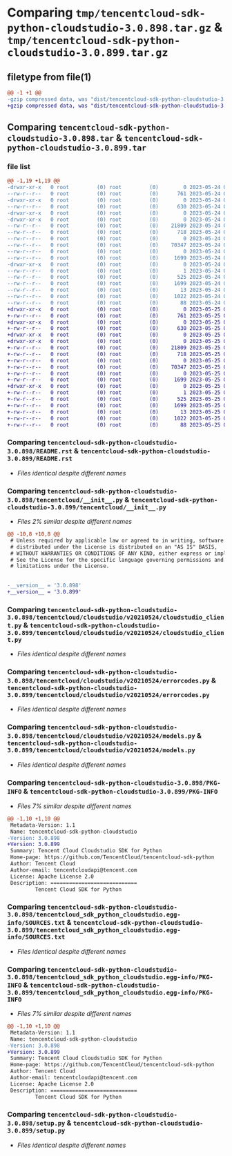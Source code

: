 # Comparing `tmp/tencentcloud-sdk-python-cloudstudio-3.0.898.tar.gz` & `tmp/tencentcloud-sdk-python-cloudstudio-3.0.899.tar.gz`

## filetype from file(1)

```diff
@@ -1 +1 @@
-gzip compressed data, was "dist/tencentcloud-sdk-python-cloudstudio-3.0.898.tar", last modified: Wed May 24 01:52:59 2023, max compression
+gzip compressed data, was "dist/tencentcloud-sdk-python-cloudstudio-3.0.899.tar", last modified: Thu May 25 00:22:32 2023, max compression
```

## Comparing `tencentcloud-sdk-python-cloudstudio-3.0.898.tar` & `tencentcloud-sdk-python-cloudstudio-3.0.899.tar`

### file list

```diff
@@ -1,19 +1,19 @@
-drwxr-xr-x   0 root         (0) root         (0)        0 2023-05-24 01:52:59.000000 tencentcloud-sdk-python-cloudstudio-3.0.898/
--rw-r--r--   0 root         (0) root         (0)      761 2023-05-24 01:52:59.000000 tencentcloud-sdk-python-cloudstudio-3.0.898/README.rst
-drwxr-xr-x   0 root         (0) root         (0)        0 2023-05-24 01:52:59.000000 tencentcloud-sdk-python-cloudstudio-3.0.898/tencentcloud/
--rw-r--r--   0 root         (0) root         (0)      630 2023-05-24 01:52:59.000000 tencentcloud-sdk-python-cloudstudio-3.0.898/tencentcloud/__init__.py
-drwxr-xr-x   0 root         (0) root         (0)        0 2023-05-24 01:52:59.000000 tencentcloud-sdk-python-cloudstudio-3.0.898/tencentcloud/cloudstudio/
-drwxr-xr-x   0 root         (0) root         (0)        0 2023-05-24 01:52:59.000000 tencentcloud-sdk-python-cloudstudio-3.0.898/tencentcloud/cloudstudio/v20210524/
--rw-r--r--   0 root         (0) root         (0)    21809 2023-05-24 01:52:59.000000 tencentcloud-sdk-python-cloudstudio-3.0.898/tencentcloud/cloudstudio/v20210524/cloudstudio_client.py
--rw-r--r--   0 root         (0) root         (0)      718 2023-05-24 01:52:59.000000 tencentcloud-sdk-python-cloudstudio-3.0.898/tencentcloud/cloudstudio/v20210524/errorcodes.py
--rw-r--r--   0 root         (0) root         (0)        0 2023-05-24 01:52:59.000000 tencentcloud-sdk-python-cloudstudio-3.0.898/tencentcloud/cloudstudio/v20210524/__init__.py
--rw-r--r--   0 root         (0) root         (0)    70347 2023-05-24 01:52:59.000000 tencentcloud-sdk-python-cloudstudio-3.0.898/tencentcloud/cloudstudio/v20210524/models.py
--rw-r--r--   0 root         (0) root         (0)        0 2023-05-24 01:52:59.000000 tencentcloud-sdk-python-cloudstudio-3.0.898/tencentcloud/cloudstudio/__init__.py
--rw-r--r--   0 root         (0) root         (0)     1699 2023-05-24 01:52:59.000000 tencentcloud-sdk-python-cloudstudio-3.0.898/PKG-INFO
-drwxr-xr-x   0 root         (0) root         (0)        0 2023-05-24 01:52:59.000000 tencentcloud-sdk-python-cloudstudio-3.0.898/tencentcloud_sdk_python_cloudstudio.egg-info/
--rw-r--r--   0 root         (0) root         (0)        1 2023-05-24 01:52:59.000000 tencentcloud-sdk-python-cloudstudio-3.0.898/tencentcloud_sdk_python_cloudstudio.egg-info/dependency_links.txt
--rw-r--r--   0 root         (0) root         (0)      525 2023-05-24 01:52:59.000000 tencentcloud-sdk-python-cloudstudio-3.0.898/tencentcloud_sdk_python_cloudstudio.egg-info/SOURCES.txt
--rw-r--r--   0 root         (0) root         (0)     1699 2023-05-24 01:52:59.000000 tencentcloud-sdk-python-cloudstudio-3.0.898/tencentcloud_sdk_python_cloudstudio.egg-info/PKG-INFO
--rw-r--r--   0 root         (0) root         (0)       13 2023-05-24 01:52:59.000000 tencentcloud-sdk-python-cloudstudio-3.0.898/tencentcloud_sdk_python_cloudstudio.egg-info/top_level.txt
--rw-r--r--   0 root         (0) root         (0)     1022 2023-05-24 01:52:59.000000 tencentcloud-sdk-python-cloudstudio-3.0.898/setup.py
--rw-r--r--   0 root         (0) root         (0)       88 2023-05-24 01:52:59.000000 tencentcloud-sdk-python-cloudstudio-3.0.898/setup.cfg
+drwxr-xr-x   0 root         (0) root         (0)        0 2023-05-25 00:22:32.000000 tencentcloud-sdk-python-cloudstudio-3.0.899/
+-rw-r--r--   0 root         (0) root         (0)      761 2023-05-25 00:22:32.000000 tencentcloud-sdk-python-cloudstudio-3.0.899/README.rst
+drwxr-xr-x   0 root         (0) root         (0)        0 2023-05-25 00:22:32.000000 tencentcloud-sdk-python-cloudstudio-3.0.899/tencentcloud/
+-rw-r--r--   0 root         (0) root         (0)      630 2023-05-25 00:22:32.000000 tencentcloud-sdk-python-cloudstudio-3.0.899/tencentcloud/__init__.py
+drwxr-xr-x   0 root         (0) root         (0)        0 2023-05-25 00:22:32.000000 tencentcloud-sdk-python-cloudstudio-3.0.899/tencentcloud/cloudstudio/
+drwxr-xr-x   0 root         (0) root         (0)        0 2023-05-25 00:22:32.000000 tencentcloud-sdk-python-cloudstudio-3.0.899/tencentcloud/cloudstudio/v20210524/
+-rw-r--r--   0 root         (0) root         (0)    21809 2023-05-25 00:22:32.000000 tencentcloud-sdk-python-cloudstudio-3.0.899/tencentcloud/cloudstudio/v20210524/cloudstudio_client.py
+-rw-r--r--   0 root         (0) root         (0)      718 2023-05-25 00:22:32.000000 tencentcloud-sdk-python-cloudstudio-3.0.899/tencentcloud/cloudstudio/v20210524/errorcodes.py
+-rw-r--r--   0 root         (0) root         (0)        0 2023-05-25 00:22:32.000000 tencentcloud-sdk-python-cloudstudio-3.0.899/tencentcloud/cloudstudio/v20210524/__init__.py
+-rw-r--r--   0 root         (0) root         (0)    70347 2023-05-25 00:22:32.000000 tencentcloud-sdk-python-cloudstudio-3.0.899/tencentcloud/cloudstudio/v20210524/models.py
+-rw-r--r--   0 root         (0) root         (0)        0 2023-05-25 00:22:32.000000 tencentcloud-sdk-python-cloudstudio-3.0.899/tencentcloud/cloudstudio/__init__.py
+-rw-r--r--   0 root         (0) root         (0)     1699 2023-05-25 00:22:32.000000 tencentcloud-sdk-python-cloudstudio-3.0.899/PKG-INFO
+drwxr-xr-x   0 root         (0) root         (0)        0 2023-05-25 00:22:32.000000 tencentcloud-sdk-python-cloudstudio-3.0.899/tencentcloud_sdk_python_cloudstudio.egg-info/
+-rw-r--r--   0 root         (0) root         (0)        1 2023-05-25 00:22:32.000000 tencentcloud-sdk-python-cloudstudio-3.0.899/tencentcloud_sdk_python_cloudstudio.egg-info/dependency_links.txt
+-rw-r--r--   0 root         (0) root         (0)      525 2023-05-25 00:22:32.000000 tencentcloud-sdk-python-cloudstudio-3.0.899/tencentcloud_sdk_python_cloudstudio.egg-info/SOURCES.txt
+-rw-r--r--   0 root         (0) root         (0)     1699 2023-05-25 00:22:32.000000 tencentcloud-sdk-python-cloudstudio-3.0.899/tencentcloud_sdk_python_cloudstudio.egg-info/PKG-INFO
+-rw-r--r--   0 root         (0) root         (0)       13 2023-05-25 00:22:32.000000 tencentcloud-sdk-python-cloudstudio-3.0.899/tencentcloud_sdk_python_cloudstudio.egg-info/top_level.txt
+-rw-r--r--   0 root         (0) root         (0)     1022 2023-05-25 00:22:32.000000 tencentcloud-sdk-python-cloudstudio-3.0.899/setup.py
+-rw-r--r--   0 root         (0) root         (0)       88 2023-05-25 00:22:32.000000 tencentcloud-sdk-python-cloudstudio-3.0.899/setup.cfg
```

### Comparing `tencentcloud-sdk-python-cloudstudio-3.0.898/README.rst` & `tencentcloud-sdk-python-cloudstudio-3.0.899/README.rst`

 * *Files identical despite different names*

### Comparing `tencentcloud-sdk-python-cloudstudio-3.0.898/tencentcloud/__init__.py` & `tencentcloud-sdk-python-cloudstudio-3.0.899/tencentcloud/__init__.py`

 * *Files 2% similar despite different names*

```diff
@@ -10,8 +10,8 @@
 # Unless required by applicable law or agreed to in writing, software
 # distributed under the License is distributed on an "AS IS" BASIS,
 # WITHOUT WARRANTIES OR CONDITIONS OF ANY KIND, either express or implied.
 # See the License for the specific language governing permissions and
 # limitations under the License.
 
 
-__version__ = '3.0.898'
+__version__ = '3.0.899'
```

### Comparing `tencentcloud-sdk-python-cloudstudio-3.0.898/tencentcloud/cloudstudio/v20210524/cloudstudio_client.py` & `tencentcloud-sdk-python-cloudstudio-3.0.899/tencentcloud/cloudstudio/v20210524/cloudstudio_client.py`

 * *Files identical despite different names*

### Comparing `tencentcloud-sdk-python-cloudstudio-3.0.898/tencentcloud/cloudstudio/v20210524/errorcodes.py` & `tencentcloud-sdk-python-cloudstudio-3.0.899/tencentcloud/cloudstudio/v20210524/errorcodes.py`

 * *Files identical despite different names*

### Comparing `tencentcloud-sdk-python-cloudstudio-3.0.898/tencentcloud/cloudstudio/v20210524/models.py` & `tencentcloud-sdk-python-cloudstudio-3.0.899/tencentcloud/cloudstudio/v20210524/models.py`

 * *Files identical despite different names*

### Comparing `tencentcloud-sdk-python-cloudstudio-3.0.898/PKG-INFO` & `tencentcloud-sdk-python-cloudstudio-3.0.899/PKG-INFO`

 * *Files 7% similar despite different names*

```diff
@@ -1,10 +1,10 @@
 Metadata-Version: 1.1
 Name: tencentcloud-sdk-python-cloudstudio
-Version: 3.0.898
+Version: 3.0.899
 Summary: Tencent Cloud Cloudstudio SDK for Python
 Home-page: https://github.com/TencentCloud/tencentcloud-sdk-python
 Author: Tencent Cloud
 Author-email: tencentcloudapi@tencent.com
 License: Apache License 2.0
 Description: ============================
         Tencent Cloud SDK for Python
```

### Comparing `tencentcloud-sdk-python-cloudstudio-3.0.898/tencentcloud_sdk_python_cloudstudio.egg-info/SOURCES.txt` & `tencentcloud-sdk-python-cloudstudio-3.0.899/tencentcloud_sdk_python_cloudstudio.egg-info/SOURCES.txt`

 * *Files identical despite different names*

### Comparing `tencentcloud-sdk-python-cloudstudio-3.0.898/tencentcloud_sdk_python_cloudstudio.egg-info/PKG-INFO` & `tencentcloud-sdk-python-cloudstudio-3.0.899/tencentcloud_sdk_python_cloudstudio.egg-info/PKG-INFO`

 * *Files 7% similar despite different names*

```diff
@@ -1,10 +1,10 @@
 Metadata-Version: 1.1
 Name: tencentcloud-sdk-python-cloudstudio
-Version: 3.0.898
+Version: 3.0.899
 Summary: Tencent Cloud Cloudstudio SDK for Python
 Home-page: https://github.com/TencentCloud/tencentcloud-sdk-python
 Author: Tencent Cloud
 Author-email: tencentcloudapi@tencent.com
 License: Apache License 2.0
 Description: ============================
         Tencent Cloud SDK for Python
```

### Comparing `tencentcloud-sdk-python-cloudstudio-3.0.898/setup.py` & `tencentcloud-sdk-python-cloudstudio-3.0.899/setup.py`

 * *Files identical despite different names*


